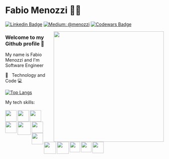 # Fabio Menozzi :man_technologist:

[![Linkedin Badge](https://img.shields.io/badge/-Fabio%20Menozzi-324ccc?style=flat-square&logo=Linkedin&logoColor=white&link=https://www.linkedin.com/in/menozzi-fabio/)](https://www.linkedin.com/in/menozzi-fabio/)
[![Medium: @menozzi](https://img.shields.io/badge/-Medium-black?style=flat&logo=Medium&logoColor=white&link=https://medium.com/@menozzi/)](https://medium.com/@menozzi/)
[![Codewars Badge](https://www.codewars.com/users/Menozzi/badges/micro)](https://www.codewars.com/users/Menozzi)

<img align='right' src="https://res.cloudinary.com/menozzi/image/upload/v1597325676/octocat/octocat_1_sa93o2-removebg-preview_vlvmjv.png" width="350">

### Welcome to my Github profile 👋 

My name is Fabio Menozzi and I'm Software Engineer
 
:blue_heart: _&nbsp;_ Technology and Code :computer:

[![Top Langs](https://github-readme-stats.vercel.app/api/top-langs/?username=M3nozzi&layout=compact&langs_count=6)](https://github.com/anuraghazra/github-readme-stats)


My tech skills:
<br/>
<br/>
<img >
<img align='left' src="https://cdn.icon-icons.com/icons2/2415/PNG/512/swift_original_logo_icon_146332.png" width="36px">
<img align='left' src="https://icon-icons.com/icons2/2415/PNG/48/nodejs_original_logo_icon_146411.png" width="36px">
<img align='left' src="https://icon-icons.com/icons2/2108/PNG/48/javascript_icon_130900.png" width="36px"> 
<img align='left' src="https://icon-icons.com/icons2/112/PNG/48/python_18894.png" width="36px">
<img align='left' src="https://icon-icons.com/icons2/2415/PNG/64/mongodb_original_wordmark_logo_icon_146425.png" width="42px">
<img align='left' src="https://icon-icons.com/icons2/2107/PNG/48/file_type_graphql_icon_130564.png" width="36px">
<img align='left' src="https://icon-icons.com/icons2/2415/PNG/64/mysql_original_wordmark_logo_icon_146417.png" width="36px">
<img align='left' src="https://icon-icons.com/icons2/2415/PNG/64/docker_original_wordmark_logo_icon_146557.png" width="38px">
<br/> <img> <img><br/>
<img align='left' src="https://icon-icons.com/icons2/2415/PNG/64/git_original_wordmark_logo_icon_146510.png" width="38px">
<img align='left' src="https://icon-icons.com/icons2/2107/PNG/48/file_type_css_icon_130661.png" width="33px">
<img align='left' src="https://icon-icons.com/icons2/2107/PNG/48/file_type_html_icon_130541.png" width="33px">
<img align='left' src="https://icon-icons.com/icons2/2107/PNG/48/file_type_sqlite_icon_130153.png" width="36px">





